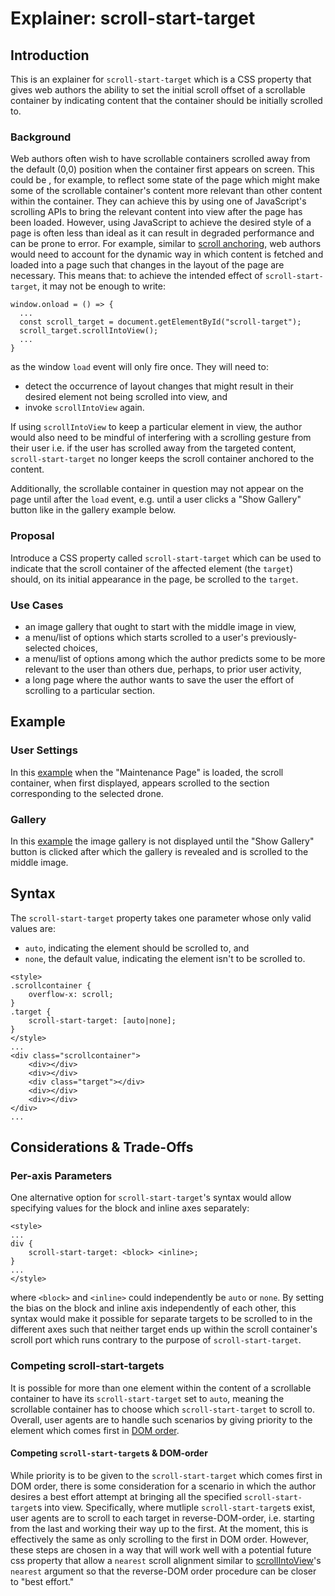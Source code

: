 # Explainer: scroll-start-target

## Introduction
This is an explainer for `scroll-start-target` which is a CSS property that
gives web authors the ability to set the initial scroll offset of a scrollable
container by indicating content that the container should be initially scrolled
to.

### Background
Web authors often wish to have scrollable containers scrolled away from the
default (0,0) position when the container first appears on screen. This could be
, for example, to reflect some state of the page which might make some of the
scrollable container's content more relevant than other content within the
container. They can achieve this by using one of JavaScript's scrolling APIs to
bring the relevant content into view after the page has been loaded. However, using
JavaScript to achieve the desired style of a page is often less than ideal
as it can result in degraded performance and can be prone to error. For example,
similar to [scroll anchoring](https://developer.mozilla.org/en-US/docs/Web/CSS/overflow-anchor/Guide_to_scroll_anchoring),
web authors would need to account for the dynamic way in which content is fetched and
loaded into a page such that changes in the layout of the page are necessary.
This means that: to achieve the intended effect of `scroll-start-target`, it may
not be enough to write:

```
window.onload = () => {
  ...
  const scroll_target = document.getElementById("scroll-target");
  scroll_target.scrollIntoView();
  ...
}
```
as the window `load` event will only fire once. They will need to:
- detect the occurrence of layout changes that might result in their desired
  element not being scrolled into view, and
- invoke `scrollIntoView` again.

If using `scrollIntoView` to keep a particular element in view, the author would
also need to be mindful of interfering with a scrolling gesture from their user
i.e. if the user has scrolled away from the targeted content, `scroll-start-target`
no longer keeps the scroll container anchored to the content.

Additionally, the scrollable container in question may not appear on the page
until after the `load` event, e.g. until a user clicks a "Show Gallery" button
like in the gallery example below.

### Proposal
Introduce a CSS property called `scroll-start-target` which can be used to
indicate that the scroll container of the affected element (the `target`)
should, on its initial appearance in the page, be scrolled to the `target`.

### Use Cases
- an image gallery that ought to start with the middle image in view,
- a menu/list of options which starts scrolled to a user's previously-selected choices,
- a menu/list of options among which the author predicts some to be
  more relevant to the user than others due, perhaps, to prior user activity,
- a long page where the author wants to save the user the effort of scrolling to
  a particular section.

## Example

### User Settings
In this [example](https://davmila.github.io/demo-scroll-start-target/drones/index.html)
when the "Maintenance Page" is loaded, the scroll container, when first displayed,
appears scrolled to the section corresponding to the selected drone.

### Gallery
In this [example](https://davmila.github.io/demo-scroll-start-target/gallery/index.html) the image gallery is not displayed until the "Show Gallery"
button is clicked after which the gallery is revealed and is scrolled to the
middle image.

## Syntax
The `scroll-start-target` property takes one parameter whose only valid values are:
- `auto`, indicating the element should be scrolled to, and
- `none`, the default value, indicating the element isn't to be scrolled to.

```
<style>
.scrollcontainer {
    overflow-x: scroll;
}
.target {
    scroll-start-target: [auto|none];
}
</style>
...
<div class="scrollcontainer">
    <div></div>
    <div></div>
    <div class="target"></div>
    <div></div>
    <div></div>
</div>
...
```

## Considerations & Trade-Offs

### Per-axis Parameters
One alternative option for `scroll-start-target`'s syntax would allow specifying
values for the block and inline axes separately:
```
<style>
...
div {
    scroll-start-target: <block> <inline>;
}
...
</style>
```
where `<block>` and `<inline>` could independently be `auto` or `none`.
By setting the bias on the block and inline axis independently of each other,
this syntax would make it possible for separate targets to be scrolled to in the
different axes such that neither target ends up within the scroll container's
scroll port which runs contrary to the purpose of `scroll-start-target`.

### Competing scroll-start-targets
It is possible for more than one element within the content of a scrollable
container to have its `scroll-start-target` set to `auto`, meaning the
scrollable container has to choose which `scroll-start-target` to scroll to.
Overall, user agents are to handle such scenarios by giving priority to the
element which comes first in [DOM order](https://dom.spec.whatwg.org/#concept-tree-order).

#### Competing `scroll-start-target`s & DOM-order
While priority is to be given to the `scroll-start-target` which comes first in
DOM order, there is some consideration for a scenario in which the author desires
a best effort attempt at bringing all the specified `scroll-start-target`s into
view. Specifically, where mutliple `scroll-start-target`s exist, user agents
are to scroll to each target in reverse-DOM-order, i.e. starting from the last
and working their way up to the first. At the moment, this is effectively the
same as only scrolling to the first in DOM order. However, these steps are
chosen in a way that will work well with a potential future css property that
allow a `nearest` scroll alignment similar to [scrollIntoView](https://developer.mozilla.org/en-US/docs/Web/API/Element/scrollIntoView)'s `nearest`
argument so that the reverse-DOM order procedure can be closer to "best effort."
